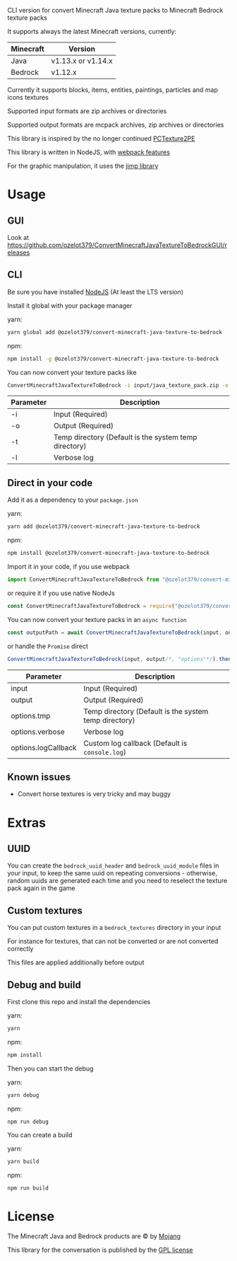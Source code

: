 CLI version for convert Minecraft Java texture packs to Minecraft Bedrock texture packs

It supports always the latest Minecraft versions, currently:

| Minecraft | Version             |
|-----------|---------------------|
| Java      | v1.13.x or v1.14.x  |
| Bedrock   | v1.12.x             |

Currently it supports blocks, items, entities, paintings, particles and map icons textures

Supported input formats are zip archives or directories

Supported output formats are mcpack archives, zip archives or directories

This library is inspired by the no longer continued [PCTexture2PE](https://github.com/rodrigojxd/PCTexture2PE)

This library is written in NodeJS, with [webpack features](https://www.npmjs.com/package/webpack)

For the graphic manipulation, it uses the [jimp library](https://www.npmjs.com/package/jimp)

# Usage

## GUI
Look at https://github.com/ozelot379/ConvertMinecraftJavaTextureToBedrockGUI/releases

## CLI
Be sure you have installed [NodeJS](https://nodejs.org) (At least the LTS version)

Install it global with your package manager

yarn:
```bash
yarn global add @ozelot379/convert-minecraft-java-texture-to-bedrock
```
npm:
```bash
npm install -g @ozelot379/convert-minecraft-java-texture-to-bedrock
```

You can now convert your texture packs like

```bash
ConvertMinecraftJavaTextureToBedrock -i input/java_texture_pack.zip -o output/bedrock_texture_pack.mcpack
```

| Parameter | Description                                           |
|-----------|-------------------------------------------------------|
| -i        | Input (Required)                                      |
| -o        | Output (Required)                                     |
| -t        | Temp directory (Default is the system temp directory) |
| -l        | Verbose log                                           |

## Direct in your code
Add it as a dependency to your `package.json`

yarn:
```bash
yarn add @ozelot379/convert-minecraft-java-texture-to-bedrock
```
npm:
```bash
npm install @ozelot379/convert-minecraft-java-texture-to-bedrock
```

Import it in your code, if you use webpack
```javascript
import ConvertMinecraftJavaTextureToBedrock from "@ozelot379/convert-minecraft-java-texture-to-bedrock";
```
or require it if you use native NodeJs
```javascript
const ConvertMinecraftJavaTextureToBedrock = require("@ozelot379/convert-minecraft-java-texture-to-bedrock").default;
```

You can now convert your texture packs in an `async function`
```javascript
const outputPath = await ConvertMinecraftJavaTextureToBedrock(input, output/*, "options"*/);
```
or handle the `Promise` direct
```javascript
ConvertMinecraftJavaTextureToBedrock(input, output/*, "options"*/).then((outputPath) => {}).catch((err) => {});
```

| Parameter           | Description                                           |
|---------------------|-------------------------------------------------------|
| input               | Input (Required)                                      |
| output              | Output (Required)                                     |
| options.tmp         | Temp directory (Default is the system temp directory) |
| options.verbose     | Verbose log                                           |
| options.logCallback | Custom log callback (Default is `console.log`)        |

## Known issues
- Convert horse textures is very tricky and may buggy

# Extras

## UUID
You can create the `bedrock_uuid_header` and `bedrock_uuid_module` files in your input, to keep the same uuid on repeating conversions - otherwise, random uuids are generated each time and you need to reselect the texture pack again in the game

## Custom textures
You can put custom textures in a `bedrock_textures` directory in your input

For instance for textures, that can not be converted or are not converted correctly

This files are applied additionally before output

## Debug and build
First clone this repo and install the dependencies

yarn:
```bash
yarn
```
npm:
```bash
npm install
```

Then you can start the debug

yarn:
```bash
yarn debug
```
npm:
```bash
npm run debug
```

You can create a build

yarn:
```bash
yarn build
```
npm:
```bash
npm run build
```

# License
The Minecraft Java and Bedrock products are &copy; by [Mojang](https://mojang.com/)

This library for the conversation is published by the [GPL license](https://www.gnu.org/licenses/gpl-3.0.txt)
